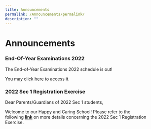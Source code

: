 ```yaml
---
title: Announcements
permalink: /Announcements/permalink/
description: ""
---
```

Announcements
=================

### End-Of-Year Examinations 2022

The End-of-Year Examinations 2022 schedule is out!

You may click [here](/community-involvement/School-Examinations/permalink/) to access it.


### 2022 Sec 1 Registration Exercise

Dear Parents/Guardians of 2022 Sec 1 students,

Welcome to our Happy and Caring School! Please refer to the following **[link](https://www.loyangviewsec.moe.edu.sg/community-involvement/secondary-1-registration)** on more details concerning the 2022 Sec 1 Registration Exercise.